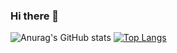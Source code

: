### Hi there 👋

![Anurag's GitHub stats](https://github-readme-stats.vercel.app/api?username=lithhhh&count_private=true&show_icons=true&theme=radical&include_all_commits=true&hide=stars,issues)
[![Top Langs](https://github-readme-stats.vercel.app/api/top-langs/?username=lithhhh&layout=compact)](https://github.com/lithhhh/github-readme-stats)
<!--
**lithhhh/lithhhh** is a ✨ _special_ ✨ repository because its `README.md` (this file) appears on your GitHub profile.

Here are some ideas to get you started:

- 🔭 I’m currently working on ...
- 🌱 I’m currently learning ...
- 👯 I’m looking to collaborate on ...
- 🤔 I’m looking for help with ...
- 💬 Ask me about ...
- 📫 How to reach me: ...
- 😄 Pronouns: ...
- ⚡ Fun fact: ...
-->
